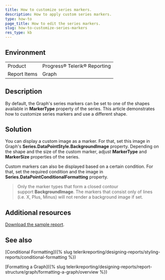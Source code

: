 ```yaml
---
title: How to customize series markers.
description: How to apply custom series markers.
type: how-to
page_title: How to edit the series markers.
slug: how-to-customize-series-markers
res_type: kb
---
```


## Environment

<table>
	<tr>
		<td>Product</td>
		<td>Progress® Telerik® Reporting</td>
	</tr>
  	<tr>
		<td>Report Items</td>
		<td>Graph</td>
	</tr>
</table>
  
## Description

By default, the Graph's series markers can be set to one of the shapes available in **MarkerType** property of the series. This article demonstrates how to customize series markers and use a different shape.  
  
## Solution  
  
You can display a custom image as a marker. For that, set this image in Graph's **Series.DataPointStyle.BackgroundImage** property. Depending on the shape and the size of the custom marker, adjust **MarkerType** and **MarkerSize** properties of the series.  
  
Custom markers can also be displayed based on a certain condition. For that, set the required condition and the image in **Series.DataPointConditionalFormatting** property.  

> Only the marker types that form a closed contour support **BackgroundImage**. The markers that consist only of lines (i.e. X, Plus, Minus) will not render a background image if set.  
    
## Additional resources
[Download the sample report](resources/graphcustommarkers.zip).

## See also 

[Conditional Formatting]({% slug telerikreporting/designing-reports/styling-reports/conditional-formatting %}) 

[Formatting a Graph]({% slug telerikreporting/designing-reports/report-structure/graph/formatting-a-graph/overview %})  
  
